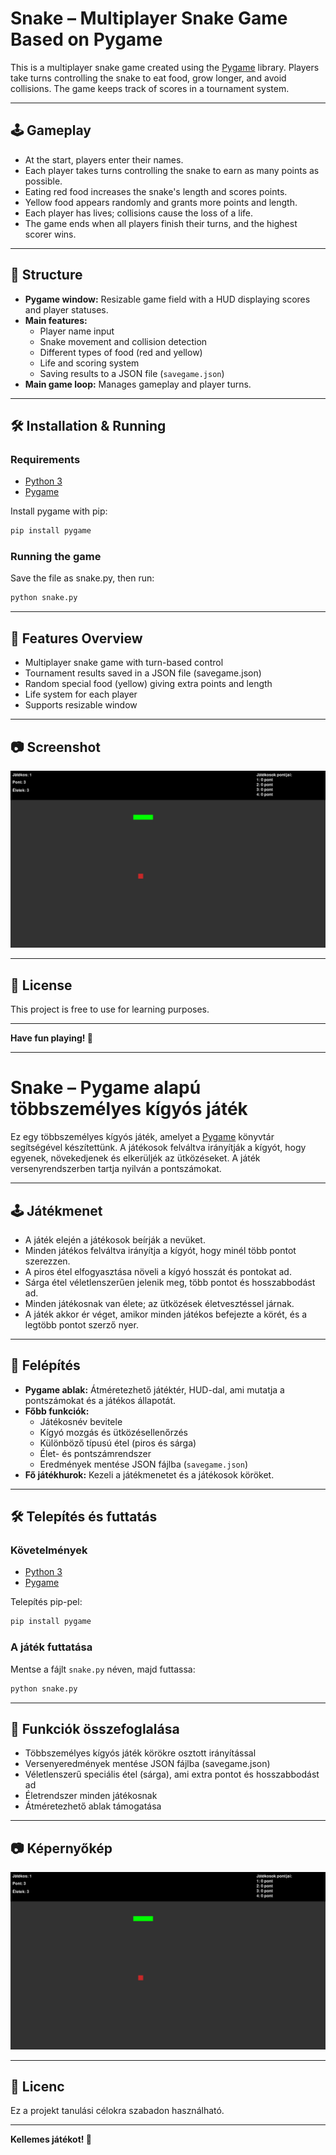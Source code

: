 # Snake – Multiplayer Snake Game Based on Pygame

This is a multiplayer snake game created using the [Pygame](https://www.pygame.org/news) library. Players take turns controlling the snake to eat food, grow longer, and avoid collisions. The game keeps track of scores in a tournament system.

---

## 🕹️ Gameplay

- At the start, players enter their names.
- Each player takes turns controlling the snake to earn as many points as possible.
- Eating red food increases the snake's length and scores points.
- Yellow food appears randomly and grants more points and length.
- Each player has lives; collisions cause the loss of a life.
- The game ends when all players finish their turns, and the highest scorer wins.

---

## 🧱 Structure

- **Pygame window:** Resizable game field with a HUD displaying scores and player statuses.
- **Main features:**
  - Player name input
  - Snake movement and collision detection
  - Different types of food (red and yellow)
  - Life and scoring system
  - Saving results to a JSON file (`savegame.json`)
- **Main game loop:** Manages gameplay and player turns.

---

## 🛠️ Installation & Running

### Requirements

- [Python 3](https://www.python.org/)
- [Pygame](https://www.pygame.org/news)

Install pygame with pip:

```bash
pip install pygame
```

### Running the game

Save the file as snake.py, then run:

```bash
python snake.py
```

---

## 🧠 Features Overview

- Multiplayer snake game with turn-based control  
- Tournament results saved in a JSON file (savegame.json)  
- Random special food (yellow) giving extra points and length  
- Life system for each player  
- Supports resizable window  

---

## 📷 Screenshot

![Screenshot](./images/screenshot.PNG)

---

## 📄 License

This project is free to use for learning purposes.

---

**Have fun playing! 🐍**

---

# Snake – Pygame alapú többszemélyes kígyós játék

Ez egy többszemélyes kígyós játék, amelyet a [Pygame](https://www.pygame.org/news) könyvtár segítségével készítettünk. A játékosok felváltva irányítják a kígyót, hogy egyenek, növekedjenek és elkerüljék az ütközéseket. A játék versenyrendszerben tartja nyilván a pontszámokat.

---

## 🕹️ Játékmenet

- A játék elején a játékosok beírják a nevüket.
- Minden játékos felváltva irányítja a kígyót, hogy minél több pontot szerezzen.
- A piros étel elfogyasztása növeli a kígyó hosszát és pontokat ad.
- Sárga étel véletlenszerűen jelenik meg, több pontot és hosszabbodást ad.
- Minden játékosnak van élete; az ütközések életvesztéssel járnak.
- A játék akkor ér véget, amikor minden játékos befejezte a körét, és a legtöbb pontot szerző nyer.

---

## 🧱 Felépítés

- **Pygame ablak:** Átméretezhető játéktér, HUD-dal, ami mutatja a pontszámokat és a játékos állapotát.
- **Főbb funkciók:**
  - Játékosnév bevitele
  - Kígyó mozgás és ütközésellenőrzés
  - Különböző típusú étel (piros és sárga)
  - Élet- és pontszámrendszer
  - Eredmények mentése JSON fájlba (`savegame.json`)
- **Fő játékhurok:** Kezeli a játékmenetet és a játékosok köröket.

---

## 🛠️ Telepítés és futtatás

### Követelmények

- [Python 3](https://www.python.org/)
- [Pygame](https://www.pygame.org/news)

Telepítés pip-pel:

```bash
pip install pygame
```

### A játék futtatása

Mentse a fájlt `snake.py` néven, majd futtassa:

```bash
python snake.py
```

---

## 🧠 Funkciók összefoglalása

- Többszemélyes kígyós játék körökre osztott irányítással  
- Versenyeredmények mentése JSON fájlba (savegame.json)  
- Véletlenszerű speciális étel (sárga), ami extra pontot és hosszabbodást ad  
- Életrendszer minden játékosnak  
- Átméretezhető ablak támogatása  

---

## 📷 Képernyőkép

![Képernyőkép](./images/screenshot.PNG)

---

## 📄 Licenc

Ez a projekt tanulási célokra szabadon használható.

---

**Kellemes játékot! 🐍**
